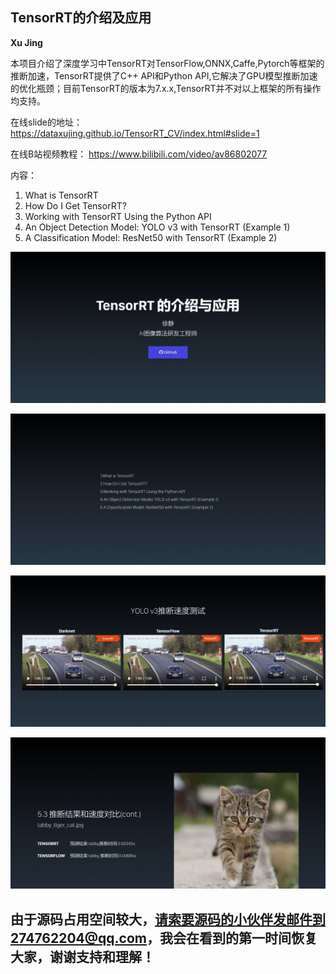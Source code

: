 ## TensorRT的介绍及应用

**Xu Jing**

本项目介绍了深度学习中TensorRT对TensorFlow,ONNX,Caffe,Pytorch等框架的推断加速，TensorRT提供了C++ API和Python API,它解决了GPU模型推断加速的优化瓶颈；目前TensorRT的版本为7.x.x,TensorRT并不对以上框架的所有操作均支持。

在线slide的地址：<https://dataxujing.github.io/TensorRT_CV/index.html#slide=1>

在线B站视频教程： <https://www.bilibili.com/video/av86802077>


内容：

1. What is TensorRT
2. How Do I Get TensorRT?
3. Working with TensorRT Using the Python API
4. An Object Detection Model: YOLO v3 with TensorRT (Example 1)
5. A Classification Model: ResNet50 with TensorRT (Example 2)


![](./static/readme/p1.png)

![](./static/readme/p2.png)

![](./static/readme/p3.png)

![](./static/readme/p4.png)

## 由于源码占用空间较大，请索要源码的小伙伴发邮件到274762204@qq.com，我会在看到的第一时间恢复大家，谢谢支持和理解！
